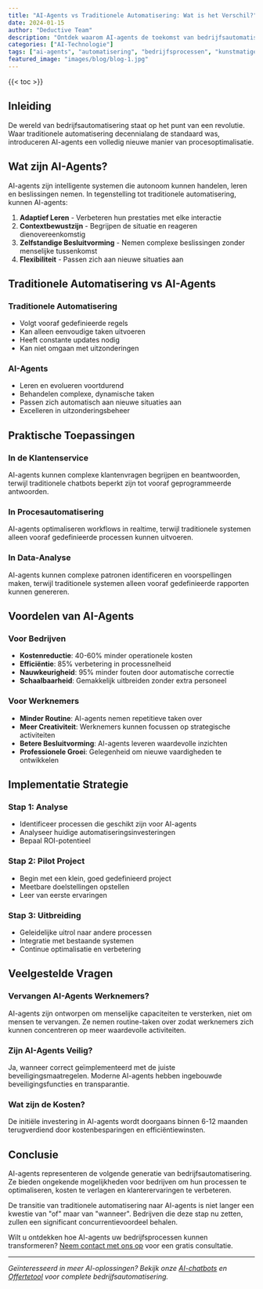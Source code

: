 ```yaml
---
title: "AI-Agents vs Traditionele Automatisering: Wat is het Verschil?"
date: 2024-01-15
author: "Deductive Team"
description: "Ontdek waarom AI-agents de toekomst van bedrijfsautomatisering zijn en hoe ze verschillen van traditionele automatisering."
categories: ["AI-Technologie"]
tags: ["ai-agents", "automatisering", "bedrijfsprocessen", "kunstmatige-intelligentie"]
featured_image: "images/blog/blog-1.jpg"
---
```


{{< toc >}}

## Inleiding

De wereld van bedrijfsautomatisering staat op het punt van een revolutie. Waar traditionele automatisering decennialang de standaard was, introduceren AI-agents een volledig nieuwe manier van procesoptimalisatie.

## Wat zijn AI-Agents?

AI-agents zijn intelligente systemen die autonoom kunnen handelen, leren en beslissingen nemen. In tegenstelling tot traditionele automatisering, kunnen AI-agents:

1. **Adaptief Leren** - Verbeteren hun prestaties met elke interactie
2. **Contextbewustzijn** - Begrijpen de situatie en reageren dienovereenkomstig
3. **Zelfstandige Besluitvorming** - Nemen complexe beslissingen zonder menselijke tussenkomst
4. **Flexibiliteit** - Passen zich aan nieuwe situaties aan

## Traditionele Automatisering vs AI-Agents

### Traditionele Automatisering
- Volgt vooraf gedefinieerde regels
- Kan alleen eenvoudige taken uitvoeren
- Heeft constante updates nodig
- Kan niet omgaan met uitzonderingen

### AI-Agents
- Leren en evolueren voortdurend
- Behandelen complexe, dynamische taken
- Passen zich automatisch aan nieuwe situaties aan
- Excelleren in uitzonderingsbeheer

## Praktische Toepassingen

### In de Klantenservice
AI-agents kunnen complexe klantenvragen begrijpen en beantwoorden, terwijl traditionele chatbots beperkt zijn tot vooraf geprogrammeerde antwoorden.

### In Procesautomatisering
AI-agents optimaliseren workflows in realtime, terwijl traditionele systemen alleen vooraf gedefinieerde processen kunnen uitvoeren.

### In Data-Analyse
AI-agents kunnen complexe patronen identificeren en voorspellingen maken, terwijl traditionele systemen alleen vooraf gedefinieerde rapporten kunnen genereren.

## Voordelen van AI-Agents

### Voor Bedrijven
- **Kostenreductie**: 40-60% minder operationele kosten
- **Efficiëntie**: 85% verbetering in processnelheid
- **Nauwkeurigheid**: 95% minder fouten door automatische correctie
- **Schaalbaarheid**: Gemakkelijk uitbreiden zonder extra personeel

### Voor Werknemers
- **Minder Routine**: AI-agents nemen repetitieve taken over
- **Meer Creativiteit**: Werknemers kunnen focussen op strategische activiteiten
- **Betere Besluitvorming**: AI-agents leveren waardevolle inzichten
- **Professionele Groei**: Gelegenheid om nieuwe vaardigheden te ontwikkelen

## Implementatie Strategie

### Stap 1: Analyse
- Identificeer processen die geschikt zijn voor AI-agents
- Analyseer huidige automatiseringsinvesteringen
- Bepaal ROI-potentieel

### Stap 2: Pilot Project
- Begin met een klein, goed gedefinieerd project
- Meetbare doelstellingen opstellen
- Leer van eerste ervaringen

### Stap 3: Uitbreiding
- Geleidelijke uitrol naar andere processen
- Integratie met bestaande systemen
- Continue optimalisatie en verbetering

## Veelgestelde Vragen

### Vervangen AI-Agents Werknemers?
AI-agents zijn ontworpen om menselijke capaciteiten te versterken, niet om mensen te vervangen. Ze nemen routine-taken over zodat werknemers zich kunnen concentreren op meer waardevolle activiteiten.

### Zijn AI-Agents Veilig?
Ja, wanneer correct geïmplementeerd met de juiste beveiligingsmaatregelen. Moderne AI-agents hebben ingebouwde beveiligingsfuncties en transparantie.

### Wat zijn de Kosten?
De initiële investering in AI-agents wordt doorgaans binnen 6-12 maanden terugverdiend door kostenbesparingen en efficiëntiewinsten.

## Conclusie

AI-agents representeren de volgende generatie van bedrijfsautomatisering. Ze bieden ongekende mogelijkheden voor bedrijven om hun processen te optimaliseren, kosten te verlagen en klanterervaringen te verbeteren.

De transitie van traditionele automatisering naar AI-agents is niet langer een kwestie van "of" maar van "wanneer". Bedrijven die deze stap nu zetten, zullen een significant concurrentievoordeel behalen.

Wilt u ontdekken hoe AI-agents uw bedrijfsprocessen kunnen transformeren? [Neem contact met ons op](/contact) voor een gratis consultatie.

---

*Geïnteresseerd in meer AI-oplossingen? Bekijk onze [AI-chatbots](/oplossingen/ai-chatbot/) en [Offertetool](/oplossingen/offertetool/) voor complete bedrijfsautomatisering.*
